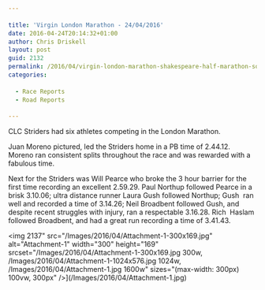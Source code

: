 ```yaml
---

title: 'Virgin London Marathon - 24/04/2016'
date: 2016-04-24T20:14:32+01:00
author: Chris Driskell
layout: post
guid: 2132
permalink: /2016/04/virgin-london-marathon-shakespeare-half-marathon-southampton-half-marathon-24042016/
categories:

  - Race Reports
  - Road Reports

---
```

CLC Striders had six athletes competing in the London Marathon.

Juan Moreno pictured, led the Striders home in a PB time of 2.44.12. Moreno ran consistent splits throughout the race and was rewarded with a fabulous time.

Next for the Striders was Will Pearce who broke the 3 hour barrier for the first time recording an excellent 2.59.29. Paul Northup followed Pearce in a brisk 3.10.06; ultra distance runner Laura Gush followed Northup; Gush  ran well and recorded a time of 3.14.26; Neil Broadbent followed Gush, and despite recent struggles with injury, ran a respectable 3.16.28. Rich  Haslam followed Broadbent, and had a great run recording a time of 3.41.43.

<img  2137" src="/Images/2016/04/Attachment-1-300x169.jpg" alt="Attachment-1" width="300" height="169" srcset="/Images/2016/04/Attachment-1-300x169.jpg 300w, /Images/2016/04/Attachment-1-1024x576.jpg 1024w, /Images/2016/04/Attachment-1.jpg 1600w" sizes="(max-width: 300px) 100vw, 300px" />](/Images/2016/04/Attachment-1.jpg)

&nbsp;
